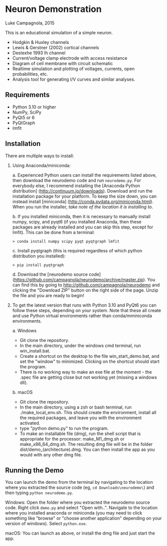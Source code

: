 Neuron Demonstration
====================

Luke Campagnola, 2015


This is an educational simulation of a simple neuron.

* Hodgkin & Huxley channels
* Lewis & Gerstner (2002) cortical channels
* Destexhe 1993 Ih channel
* Current/voltage clamp electrode with access resistance
* Diagram of cell membrane with circuit schematic
* Realtime simulation and plotting of voltages, currents, open probabilities, etc.
* Analysis tool for generating I/V curves and similar analyses.



Requirements
------------

* Python 3.10 or higher
* NumPy, SciPy
* PyQt5 or 6
* PyQtGraph
* lmfit


Installation
------------

There are multiple ways to install:

1. Using Anaconda/miniconda:
    
    a. Experienced Python users can install the requirements listed above, then download the neurodemo code and run `neurodemo.py`. For everybody else, I recommend installing the [Anaconda Python distribution] (http://continuum.io/downloads). Download and run the installation package for your platform. To keep the size down, you can instead install [miniconda] (http://conda.pydata.org/miniconda.html). When you run the installer, _take note of the location it is installing to_.

    b. If you installed miniconda, then it is necessary to manually install numpy, scipy, and pyqt6 (if you installed Anaconda, then these packages are already installed and you can skip this step, except for lmfit). This can be done from a terminal:

    ```
    > conda install numpy scipy pyqt pyqtgraph lmfit
    ```

    c. Install pyqtgraph (this is required regardless of which python distribution you installed):

    ```
    > pip install pyqtgraph
    ```

    d. Download the [neurodemo source code] (https://github.com/campagnola/neurodemo/archive/master.zip). You can find this by going to http://github.com/campagnola/neurodemo and clicking the "Download ZIP" button on the right side of the page. Unzip the file and you are ready to begin!

2. To get the latest version that runs with Python 3.10 and PyQt6 you can follow these steps, depending on your system. Note that these all create and use Python virtual environments rather than conda/mminiconda environments.
    
    a. Windows
    -  Git clone the repository.
    - In the main directory, under the windows cmd terminal, run win_install.bat.
    - Create a shortcut on the desktop to the file win_start_demo.bat, and set the "window" to minimized. 
        Clicking on the shortcut should start the program. 
    - There is no working way to make an exe file at the moment - the .spec file are getting close but not working yet (missing a windows dll).
    
    b. macOS
    - Git clone the repository.
    - In the main directory, using a zsh or bash terminal, run ./make_local_env.sh. This should create the environment, install all the required packages, and leave you with the environment activated. 
    -  type "python demo.py" to run the program. 
    - To make an installable file (dmg), run the shell script that is appropriate for the processor: make_M1_dmg.sh or make_x86_64_dmg.sh. The resulting dmg file will be in the folder dist/demo_(architecture).dmg. You can then install the app as you would with any other dmg file.  

Running the Demo
----------------

You can launch the demo from the terminal by navigating to the location where you extracted the source code (eg, `cd Downloads\neurodemo\`) and then typing `python neurodemo.py`.

Windows: Open the folder where you extracted the neurodemo source code. Right click `demo.py` and select "Open with..". Navigate to the location where you installed anaconda or miniconda (you may need to click something like "browse" or "choose another application" depending on your version of windows). Select `python.exe`.

macOS: You can launch as above, or install the dmg file and just start the app. 

